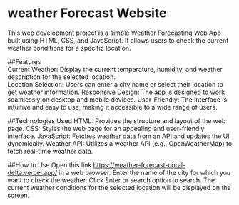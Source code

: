 # weather Forecast Website
This web development project is a simple Weather Forecasting Web App built using HTML, CSS, and JavaScript. It allows users to check the current weather conditions for a specific location.

##Features       
Current Weather: Display the current temperature, humidity, and weather description for the selected location.    
Location Selection: Users can enter a city name or select their location to get weather information.
Responsive Design: The app is designed to work seamlessly on desktop and mobile devices.
User-Friendly: The interface is intuitive and easy to use, making it accessible to a wide range of users.

##Technologies Used
HTML: Provides the structure and layout of the web page.
CSS: Styles the web page for an appealing and user-friendly interface.
JavaScript: Fetches weather data from an API and updates the UI dynamically.
Weather API: Utilizes a weather API (e.g., OpenWeatherMap) to fetch real-time weather data.

##How to Use
Open this link https://weather-forecast-coral-delta.vercel.app/ in a web browser.
Enter the name of the city for which you want to check the weather.
Click Enter or search option to search.
The current weather conditions for the selected location will be displayed on the screen.


